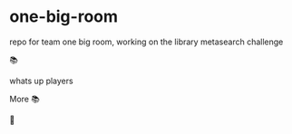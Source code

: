 # one-big-room
repo for team one big room, working on the library metasearch challenge

:books:

whats up players

More :books:

:dog:
